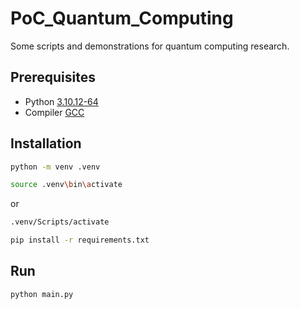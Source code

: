# PoC_Quantum_Computing

Some scripts and demonstrations for quantum computing research.

## Prerequisites

- Python [3.10.12-64](https://www.python.org/downloads/release/python-3122/)
- Compiler [GCC](https://www.youtube.com/watch?v=GxFiUEO_3zM)

## Installation

```bash
python -m venv .venv
```

```bash
source .venv\bin\activate
```

or

```bash
.venv/Scripts/activate
```

```bash
pip install -r requirements.txt
```

## Run

```bash
python main.py
```
